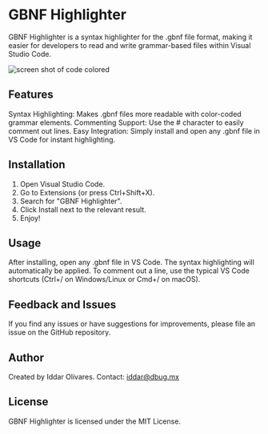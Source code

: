 # GBNF Highlighter

GBNF Highlighter is a syntax highlighter for the .gbnf file format, making it easier for developers to read and write grammar-based files within Visual Studio Code.

![screen shot of code colored](https://raw.githubusercontent.com/iddar/gbnf-highlighter/main/preview.png)

## Features

Syntax Highlighting: Makes .gbnf files more readable with color-coded grammar elements.
Commenting Support: Use the # character to easily comment out lines.
Easy Integration: Simply install and open any .gbnf file in VS Code for instant highlighting.

## Installation

1. Open Visual Studio Code.
2. Go to Extensions (or press Ctrl+Shift+X).
3. Search for "GBNF Highlighter".
4. Click Install next to the relevant result.
5. Enjoy!

## Usage

After installing, open any .gbnf file in VS Code. The syntax highlighting will automatically be applied. To comment out a line, use the typical VS Code shortcuts (Ctrl+/ on Windows/Linux or Cmd+/ on macOS).

## Feedback and Issues

If you find any issues or have suggestions for improvements, please file an issue on the GitHub repository.

## Author

Created by Iddar Olivares. Contact: iddar@dbug.mx

## License

GBNF Highlighter is licensed under the MIT License.
